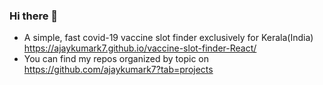 ### Hi there 👋

<!--
**ajaykumark7/ajaykumark7** is a ✨ _special_ ✨ repository because its `README.md` (this file) appears on your GitHub profile.

Here are some ideas to get you started:

- 🔭 I’m currently working on ...
- 🌱 I’m currently learning ...
- 👯 I’m looking to collaborate on ...
- 🤔 I’m looking for help with ...
- 💬 Ask me about ...
- 📫 How to reach me: ...
- 😄 Pronouns: ...
- ⚡ Fun fact: ...
-->

- A simple, fast covid-19 vaccine slot finder exclusively for Kerala(India)  https://ajaykumark7.github.io/vaccine-slot-finder-React/
- You can find my repos organized by topic on https://github.com/ajaykumark7?tab=projects
